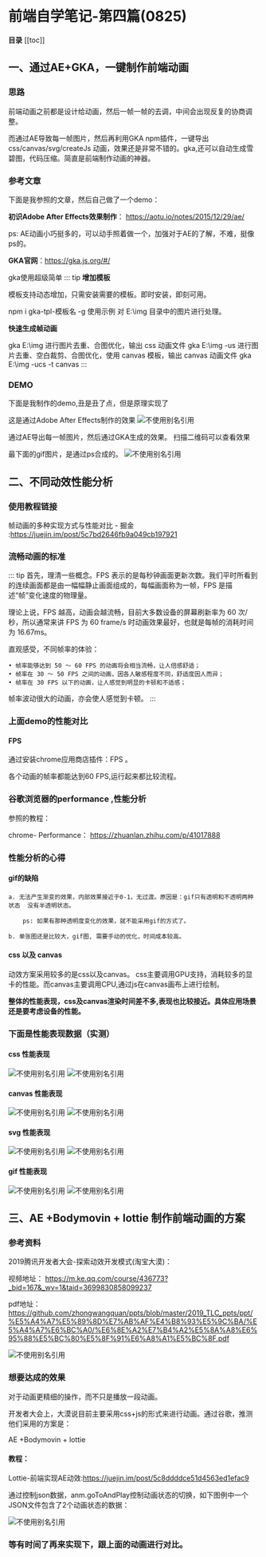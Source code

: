 # 前端自学笔记-第四篇(0825)

**目录**
[[toc]]



## 一、通过AE+GKA，一键制作前端动画

### 思路
前端动画之前都是设计给动画，然后一帧一帧的去调，中间会出现反复的协商调整。

而通过AE导致每一帧图片，然后再利用GKA npm插件，一键导出css/canvas/svg/createJs 动画，效果还是非常不错的。gka,还可以自动生成雪碧图，代码压缩。简直是前端制作动画的神器。

### 参考文章
下面是我参照的文章，然后自己做了一个demo：

**初识Adobe After Effects效果制作**： <https://aotu.io/notes/2015/12/29/ae/>

ps: AE动画小巧挺多的，可以动手照着做一个，加强对于AE的了解，不难，挺像ps的。

**GKA官网**：<https://gka.js.org/#/>

gka使用超级简单
::: tip
**增加模板**

模板支持动态增加，只需安装需要的模板。即时安装，即刻可用。

npm i gka-tpl-模板名 -g
使用示例
对 E:\img 目录中的图片进行处理。

**快速生成帧动画**

gka E:\img
进行图片去重、合图优化，输出 css 动画文件
gka E:\img -us
进行图片去重、空白裁剪、合图优化，使用 canvas 模板，输出 canvas 动画文件
gka E:\img -ucs -t canvas
:::

###  DEMO
下面是我制作的demo,丑是丑了点，但是原理实现了

这是通过Adobe After Effects制作的效果
![不使用别名引用](~@learning/6.png)


通过AE导出每一帧图片，然后通过GKA生成的效果。
扫描二维码可以查看效果

最下面的gif图片，是通过ps合成的。
![不使用别名引用](~@learning/4.png)


## 二、不同动效性能分析

### 使用教程链接
帧动画的多种实现方式与性能对比 - 掘金 :<https://juejin.im/post/5c7bd2646fb9a049cb197921>

### 流畅动画的标准
::: tip
首先，理清一些概念。FPS 表示的是每秒钟画面更新次数。我们平时所看到的连续画面都是由一幅幅静止画面组成的，每幅画面称为一帧，FPS 是描述“帧”变化速度的物理量。

理论上说，FPS 越高，动画会越流畅，目前大多数设备的屏幕刷新率为 60 次/秒，所以通常来讲 FPS 为 60 frame/s 时动画效果最好，也就是每帧的消耗时间为 16.67ms。

直观感受，不同帧率的体验：

	• 帧率能够达到 50 ～ 60 FPS 的动画将会相当流畅，让人倍感舒适；
	• 帧率在 30 ～ 50 FPS 之间的动画，因各人敏感程度不同，舒适度因人而异；
	• 帧率在 30 FPS 以下的动画，让人感觉到明显的卡顿和不适感；

帧率波动很大的动画，亦会使人感觉到卡顿。
::: 

### 上面demo的性能对比

#### FPS
通过安装chrome应用商店插件：FPS 。

各个动画的帧率都能达到60 FPS,运行起来都比较流程。

### 谷歌浏览器的performance ,性能分析

参照的教程：

chrome- Performance： <https://zhuanlan.zhihu.com/p/41017888>


### 性能分析的心得

#### gif的缺陷

    a. 无法产生渐变的效果，内部效果接近于0-1，无过渡。原因是：gif只有透明和不透明两种状态  没有半透明状态。

        ps: 如果有那种透明度变化的效果，就不能采用gif的方式了。

    b. 单张图还是比较大，gif图, 需要手动的优化，时间成本较高。

#### css 以及 canvas

动效方案采用较多的是css以及canvas。 css主要调用GPU支持，消耗较多的显卡的性能。而canvas主要调用CPU,通过js在canvas画布上进行绘制。

**整体的性能表现，css及canvas渲染时间差不多,表现也比较接近。具体应用场景还是要考虑设备的性能。**


### 下面是性能表现数据（实测）
#### css 性能表现
![不使用别名引用](~@learning/css1.png)
![不使用别名引用](~@learning/css2.png)

#### canvas 性能表现
![不使用别名引用](~@learning/canvas1.png)
![不使用别名引用](~@learning/canvas2.png)

#### svg 性能表现
![不使用别名引用](~@learning/svg1.png)
![不使用别名引用](~@learning/svg2.png)

#### gif 性能表现
![不使用别名引用](~@learning/gif1.png)
![不使用别名引用](~@learning/gif2.png)



## 三、AE +Bodymovin + lottie 制作前端动画的方案

### 参考资料

2019腾讯开发者大会-探索动效开发模式(淘宝大漠)： 

视频地址： <https://m.ke.qq.com/course/436773?_bid=167&_wv=1&taid=3699830858099237>

pdf地址： <https://github.com/zhongwangquan/ppts/blob/master/2019_TLC_ppts/ppt/%E5%A4%A7%E5%89%8D%E7%AB%AF%E4%B8%93%E5%9C%BA/%E5%A4%A7%E6%BC%A0/%E6%8E%A2%E7%B4%A2%E5%8A%A8%E6%95%88%E5%BC%80%E5%8F%91%E6%A8%A1%E5%BC%8F.pdf>


![不使用别名引用](~@learning/taobao.png)

### 想要达成的效果

对于动画更精细的操作，而不只是播放一段动画。

开发者大会上，大漠说目前主要采用css+js的形式来进行动画。通过谷歌，推测他们采用的方案是：

AE +Bodymovin + lottie

#### 教程：

Lottie-前端实现AE动效:<https://juejin.im/post/5c8ddddce51d4563ed1efac9>

通过控制json数据，anm.goToAndPlay控制动画状态的切换，如下图例中一个JSON文件包含了2个动画状态的数据：

![不使用别名引用](~@learning/lottie.png)

### 等有时间了再来实现下，跟上面的动画进行对比。